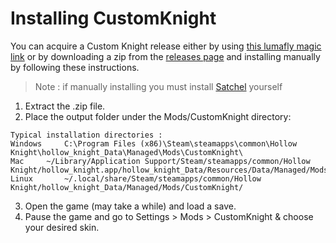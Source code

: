
# Installing CustomKnight

You can acquire a Custom Knight release either by using [this lumafly magic link](https://themulhima.github.io/Lumafly/commands/download/?mods=Custom%20Knight) or by downloading a zip from the [releases page](https://github.com/PrashantMohta/HollowKnight.CustomKnight/releases) and installing manually by following these instructions.

> Note : if manually installing you must install [Satchel](https://github.com/PrashantMohta/Satchel) yourself

1. Extract the .zip file.
2. Place the output folder under the Mods/CustomKnight directory:

```
Typical installation directories :
Windows		C:\Program Files (x86)\Steam\steamapps\common\Hollow Knight\hollow_knight_Data\Managed\Mods\CustomKnight\
Mac		~/Library/Application Support/Steam/steamapps/common/Hollow Knight/hollow_knight.app/hollow_knight_Data/Resources/Data/Managed/Mods/CustomKnight/
Linux		~/.local/share/Steam/steamapps/common/Hollow Knight/hollow_knight_Data/Managed/Mods/CustomKnight/
```

3. Open the game (may take a while) and load a save.
4. Pause the game and go to Settings > Mods > CustomKnight & choose your desired skin.
